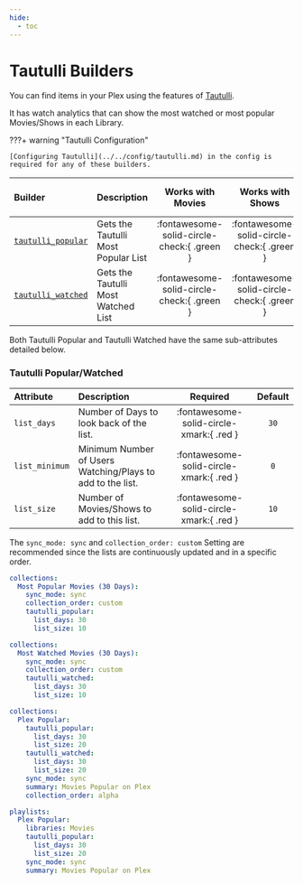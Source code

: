 ```yaml
---
hide:
  - toc
---
```

# Tautulli Builders

You can find items in your Plex using the features of [Tautulli](https://tautulli.com/).

It has watch analytics that can show the most watched or most popular Movies/Shows in each Library.

???+ warning "Tautulli Configuration"
    
    [Configuring Tautulli](../../config/tautulli.md) in the config is required for any of these builders.


| Builder                           | Description                         |             Works with Movies              |              Works with Shows              |    Works with Playlists and Custom Sort    |
|:------------------------------------|:------------------------------------|:------------------------------------------:|:------------------------------------------:|:------------------------------------------:|
| [`tautulli_popular`](#tautulli-popularwatched) | Gets the Tautulli Most Popular List | :fontawesome-solid-circle-check:{ .green } | :fontawesome-solid-circle-check:{ .green } | :fontawesome-solid-circle-check:{ .green } |
| [`tautulli_watched`](#tautulli-popularwatched) | Gets the Tautulli Most Watched List | :fontawesome-solid-circle-check:{ .green } | :fontawesome-solid-circle-check:{ .green } | :fontawesome-solid-circle-check:{ .green } |

Both Tautulli Popular and Tautulli Watched have the same sub-attributes detailed below.

### Tautulli Popular/Watched

| Attribute      | Description                                                |                 Required                 | Default |
|:---------------|:-----------------------------------------------------------|:----------------------------------------:|:-------:|
| `list_days`    | Number of Days to look back of the list.                   | :fontawesome-solid-circle-xmark:{ .red } |  `30`   |
| `list_minimum` | Minimum Number of Users Watching/Plays to add to the list. | :fontawesome-solid-circle-xmark:{ .red } |   `0`   |
| `list_size`    | Number of Movies/Shows to add to this list.                | :fontawesome-solid-circle-xmark:{ .red } |  `10`   |

The `sync_mode: sync` and `collection_order: custom` Setting are recommended since the lists are continuously updated 
and in a specific order. 

```yaml
collections:
  Most Popular Movies (30 Days):
    sync_mode: sync
    collection_order: custom
    tautulli_popular:
      list_days: 30
      list_size: 10
```
```yaml
collections:
  Most Watched Movies (30 Days):
    sync_mode: sync
    collection_order: custom
    tautulli_watched:
      list_days: 30
      list_size: 10
```
```yaml
collections:
  Plex Popular:
    tautulli_popular:
      list_days: 30
      list_size: 20
    tautulli_watched:
      list_days: 30
      list_size: 20
    sync_mode: sync
    summary: Movies Popular on Plex
    collection_order: alpha
```
```yaml
playlists:
  Plex Popular:
    libraries: Movies
    tautulli_popular:
      list_days: 30
      list_size: 20
    sync_mode: sync
    summary: Movies Popular on Plex
```
